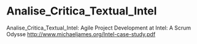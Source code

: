 # Analise_Critica_Textual_Intel

Analise_Critica_Textual_Intel:
Agile Project Development at Intel: A Scrum Odysse
http://www.michaeljames.org/Intel-case-study.pdf
